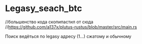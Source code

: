 # Legasy_seach_btc
//большенство кода скопипастил от сюда //https://github.com/a137x/plutus-rustus/blob/master/src/main.rs

Поиск ведёться по legasy адресу (1...) сжатому и обычному
